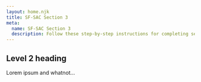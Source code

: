 ```yaml
---
layout: home.njk
title: SF-SAC Section 3
meta:
  name: SF-SAC Section 3
  description: Follow these step-by-step instructions for completing section 3 of the SF-SAC.
---
```


## Level 2 heading

Lorem ipsum and whatnot…
